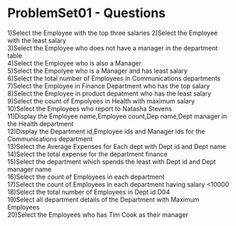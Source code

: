 # ProblemSet01 - Questions

1)Select the Employee with the top three salaries
2)Select the Employee with the least salary			 	
3)Select the Employee who does not have a manager in the department table		
4)Select the Employee who is also a Manager				
5)Select the Empolyee who is a Manager and has least salary				
6)Select the total number of Employees in Communications departments
7)Select the Employee in Finance Department who has the top salary	
8)Select the Employee in product depatment who has the least salary			
9)Select the count of Empolyees in Health with maximum salary				
10)Select the Employees who report to Natasha Stevens				
11)Display the Employee name,Employee count,Dep name,Dept manager in the Health department				
12)Display the Department id,Employee ids and Manager ids for the Communications department				
13)Select the Average Expenses for Each dept with Dept id and Dept name		
14)Select the total expense for the department finance				
15)Select the department which spends the least with Dept id and Dept manager name	
16)Select the count of Employees in each department				
17)Select the count of Employees in each department having salary <10000
18)Select the total number of Employees in Dept id D04				
19)Select all department details of the Department with Maximum Employees	
20)Select the Employees who has Tim Cook as their manager
